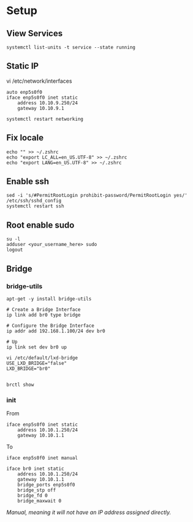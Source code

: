 # Setup

## View Services
```
systemctl list-units -t service --state running
```

## Static IP
vi /etc/network/interfaces
```
auto enp5s0f0
iface enp5s0f0 inet static
    address 10.10.9.250/24
    gateway 10.10.9.1

systemctl restart networking
```
## Fix locale
```
echo "" >> ~/.zshrc
echo "export LC_ALL=en_US.UTF-8" >> ~/.zshrc
echo "export LANG=en_US.UTF-8" >> ~/.zshrc
```

## Enable ssh
```
sed -i 's/#PermitRootLogin prohibit-password/PermitRootLogin yes/' /etc/ssh/sshd_config
systemctl restart ssh
```

## Root enable sudo
```
su -l
adduser <your_username_here> sudo
logout
```

## Bridge
### bridge-utils
```
apt-get -y install bridge-utils

# Create a Bridge Interface
ip link add br0 type bridge

# Configure the Bridge Interface
ip addr add 192.168.1.100/24 dev br0

# Up
ip link set dev br0 up

vi /etc/default/lxd-bridge
USE_LXD_BRIDGE="false"
LXD_BRIDGE="br0"


brctl show
```

### init
From
```
iface enp5s0f0 inet static
    address 10.10.1.250/24
    gateway 10.10.1.1
```

To
```
iface enp5s0f0 inet manual

iface br0 inet static
    address 10.10.1.250/24
    gateway 10.10.1.1
    bridge_ports enp5s0f0
    bridge_stp off
    bridge_fd 0
    bridge_maxwait 0
```
_Manual, meaning it will not have an IP address assigned directly._
